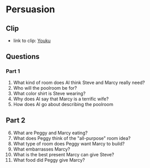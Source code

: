 # Persuasion
## Clip
- link to clip: [Youku](http://v.youku.com/v_show/id_XMzA0NjE3MTg2NA==.html?spm=a2h3j.8428770.3416059.1)

## Questions
### Part 1
1. What kind of room does Al think Steve and Marcy really need?
2. Who will the poolroom be for?
3. What color shirt is Steve wearing?
4. Why does Al say that Marcy is a terrific wife?
5. How does Al go about describing the poolroom

## Part 2
6. What are Peggy and Marcy eating?
7. What does Peggy think of the "all-purpose" room idea?
8. What type of room does Peggy want Marcy to build?
9. What embarrasses Marcy?
10. What is the best present Marcy can give Steve?
11. What food did Peggy give Marcy?